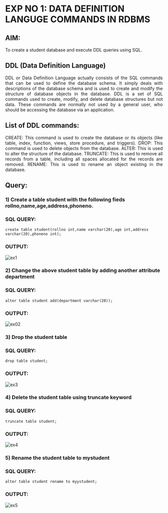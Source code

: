 # EXP NO 1: DATA DEFINITION LANGUGE COMMANDS IN RDBMS

## AIM:
To create a student database and execute DDL queries using SQL.


## DDL (Data Definition Language)
<div align="justify">
DDL or Data Definition Language actually consists of the SQL commands that can be used to define the database schema. It simply deals with descriptions of the database schema and is used to create and modify the structure of database objects in the database. DDL is a set of SQL commands used to create, modify, and delete database structures but not data. These commands are normally not used by a general user, who should be accessing the database via an application.
</div>
 
## List of DDL commands: 
<div align="justify">
CREATE: This command is used to create the database or its objects (like table, index, function, views, store procedure, and triggers).
DROP: This command is used to delete objects from the database.
ALTER: This is used to alter the structure of the database.
TRUNCATE: This is used to remove all records from a table, including all spaces allocated for the records are removed.
RENAME: This is used to rename an object existing in the database.
</div>

## Query:
### 1) Create a table student with the following fieds rollno,name,age,address,phoneno.

### SQL QUERY: 
```
create table student(rollno int,name varchar(20),age int,address varchar(20),phoneno int);
```
### OUTPUT:
![ex1](https://github.com/Rajeshanbu/F2_DBMS/assets/118924713/8074871a-32fc-49dd-8b49-35f13b6f14f6)

### 2) Change the above student table by adding another attribute department

### SQL QUERY: 
```
alter table student add(department varchar(20));
```
### OUTPUT:
![ex02](https://github.com/Rajeshanbu/F2_DBMS/assets/118924713/a846e4b4-b33b-4048-840d-ac2e846bdffa)


### 3) Drop the student table
 
### SQL QUERY: 
```
drop table student;
```
### OUTPUT:
![ex3](https://github.com/Rajeshanbu/F2_DBMS/assets/118924713/2b87897d-48ec-471f-8ff2-368035d0c93c)


### 4) Delete the student table using truncate keyword

### SQL QUERY: 
```
truncate table student;
```
### OUTPUT:

![ex4](https://github.com/Rajeshanbu/F2_DBMS/assets/118924713/954e3b01-3d35-496c-abf3-2cc6bbe26fb0)


### 5) Rename the student table to mystudent

### SQL QUERY: 
```
alter table student rename to myystudent;
```
### OUTPUT:
![ex5](https://github.com/Rajeshanbu/F2_DBMS/assets/118924713/fef777f7-b1d5-42d8-a707-69993ea78ff8)
